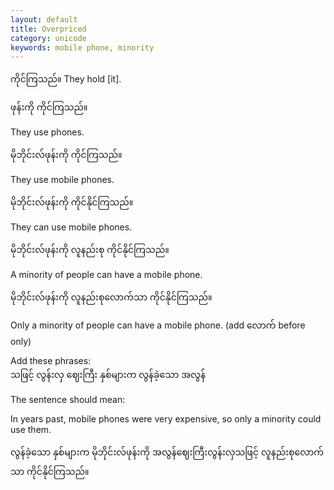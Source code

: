 ```yaml
---
layout: default
title: Overpriced
category: unicode
keywords: mobile phone, minority
---
```


<p><span class='mm3'>ကိုင်ကြသည်။</span> They hold [it].</p>
<p class="hide-trigger"><span class='mm3'>ဖုန်းကို ကိုင်ကြသည်။</span></p>
<p class='hide-this'>They use phones.</p>

<p class="hide-trigger"><span class='mm3'>မိုဘိုင်းလ်ဖုန်းကို ကိုင်ကြသည်။</span></p>
<p class='hide-this'>They use mobile phones.</p>

<p class="hide-trigger"><span class='mm3'>မိုဘိုင်းလ်ဖုန်းကို ကိုင်နိုင်ကြသည်။</span></p>
<p class='hide-this'>They can use mobile phones.</p>

<p class="hide-trigger"><span class='mm3'>မိုဘိုင်းလ်ဖုန်းကို လူနည်းစု ကိုင်နိုင်ကြသည်။</span></p>
<p class='hide-this'>A minority of people can have a mobile phone.</p>

<p class="hide-trigger"><span class='mm3'>မိုဘိုင်းလ်ဖုန်းကို လူနည်းစုလောက်သာ ကိုင်နိုင်ကြသည်။</span></p>
<p class='hide-this'>Only a minority of people can have a mobile phone. (add <span class='mm3'>လောက်</span> before only)</p>

<p>Add these phrases:<br>
<span class='mm3'>သဖြင့် လွန်းလှ ဈေးကြီး နှစ်များက လွန်ခဲ့သော အလွန်</span></p>

<p>The sentence should mean:</p>
<p class="hide-trigger">In years past, mobile phones were very expensive, so only a minority could use them.</p>
<p class="hide-this"><span class='mm3'>လွန်ခဲ့သော နှစ်များက မိုဘိုင်းလ်ဖုန်းကို အလွန်ဈေးကြီးလွန်းလှသဖြင့် လူနည်းစုလောက်သာ ကိုင်နိုင်ကြသည်။</span></p>
